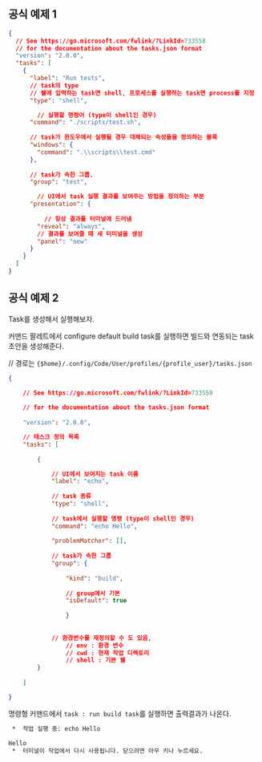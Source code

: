 ## 공식 예제 1
```json
{
  // See https://go.microsoft.com/fwlink/?LinkId=733558
  // for the documentation about the tasks.json format
  "version": "2.0.0",
  "tasks": [
    {
      "label": "Run tests",
	  // task의 type
      // 쉘에 입력하는 task면 shell, 프로세스를 실행하는 task면 process를 지정
      "type": "shell",

		// 실행할 명령어 (type이 shell인 경우)
      "command": "./scripts/test.sh",
      
	  // task가 윈도우에서 실행될 경우 대체되는 속성들을 정의하는 블록
      "windows": {
        "command": ".\\scripts\\test.cmd"
      },
      
      // task가 속한 그룹.
      "group": "test",

		// UI에서 task 실행 결과를 보여주는 방법을 정의하는 부분
      "presentation": {
      
	      // 항상 결과를 터미널에 드러냄
        "reveal": "always",
        // 결과를 보여줄 때 새 터미널을 생성
        "panel": "new"
      }
    }
  ]
}
```

## 공식 예제 2

Task를 생성해서 실행해보자.

커맨드 팔레트에서 configure default build task를 실행하면 빌드와 연동되는 task 초안을 생성해준다.

//
경로는 `{$home}/.config/Code/User/profiles/{profile_user}/tasks.json`

```json
{

	// See https://go.microsoft.com/fwlink/?LinkId=733558
	
	// for the documentation about the tasks.json format
	
	"version": "2.0.0",

	// 테스크 정의 목록
	"tasks": [
	
		{

			// UI에서 보여지는 task 이름
			"label": "echo",
	
			// task 종류
			"type": "shell",
	
			// task에서 실행할 명령 (type이 shell인 경우)
			"command": "echo Hello",
			
			"problemMatcher": [],
	
			// task가 속한 그룹
			"group": {
			
				"kind": "build",
	
				// group에서 기본 
				"isDefault": true
				
				}
	
			
			// 환경변수를 재정의할 수 도 있음, 
				// env : 환경 변수
				// cwd : 현재 작업 디렉토리
				// shell : 기본 쉘
		}
	
	]

}
```


명령형 커맨드에서 `task : run build task`를 실행하면 출력결과가 나온다.

```bash
 *  작업 실행 중: echo Hello 

Hello
 *  터미널이 작업에서 다시 사용됩니다. 닫으려면 아무 키나 누르세요. 

